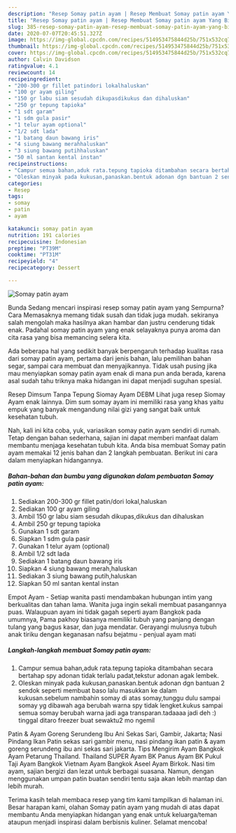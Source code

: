 ```yaml
---
description: "Resep Somay patin ayam | Resep Membuat Somay patin ayam Yang Bisa Manjain Lidah"
title: "Resep Somay patin ayam | Resep Membuat Somay patin ayam Yang Bisa Manjain Lidah"
slug: 385-resep-somay-patin-ayam-resep-membuat-somay-patin-ayam-yang-bisa-manjain-lidah
date: 2020-07-07T20:45:51.327Z
image: https://img-global.cpcdn.com/recipes/514953475844d25b/751x532cq70/somay-patin-ayam-foto-resep-utama.jpg
thumbnail: https://img-global.cpcdn.com/recipes/514953475844d25b/751x532cq70/somay-patin-ayam-foto-resep-utama.jpg
cover: https://img-global.cpcdn.com/recipes/514953475844d25b/751x532cq70/somay-patin-ayam-foto-resep-utama.jpg
author: Calvin Davidson
ratingvalue: 4.1
reviewcount: 14
recipeingredient:
- "200-300 gr fillet patindori lokalhaluskan"
- "100 gr ayam giling"
- "150 gr labu siam sesudah dikupasdikukus dan dihaluskan"
- "250 gr tepung tapioka"
- "1 sdt garam"
- "1 sdm gula pasir"
- "1 telur ayam optional"
- "1/2 sdt lada"
- "1 batang daun bawang iris"
- "4 siung bawang merahhaluskan"
- "3 siung bawang putihhaluskan"
- "50 ml santan kental instan"
recipeinstructions:
- "Campur semua bahan,aduk rata.tepung tapioka ditambahan secara bertahap spy adonan tidak terlalu padat,tekstur adonan agak lembek."
- "Oleskan minyak pada kukusan,panaskan.bentuk adonan dgn bantuan 2 sendok seperti membuat baso lalu masukkan ke dalam kukusan.sebelum nambahin somay di atas somay,tunggu dulu sampai somay yg dibawah aga berubah warna spy tidak lengket.kukus sampai semua somay berubah warna jadi aga transparan.tadaaaa jadi deh :) tinggal ditaro freezer buat sewaktu2 mo ngemil"
categories:
- Resep
tags:
- somay
- patin
- ayam

katakunci: somay patin ayam 
nutrition: 191 calories
recipecuisine: Indonesian
preptime: "PT39M"
cooktime: "PT31M"
recipeyield: "4"
recipecategory: Dessert

---
```



![Somay patin ayam](https://img-global.cpcdn.com/recipes/514953475844d25b/751x532cq70/somay-patin-ayam-foto-resep-utama.jpg)

Bunda Sedang mencari inspirasi resep somay patin ayam yang Sempurna? Cara Memasaknya memang tidak susah dan tidak juga mudah. sekiranya salah mengolah maka hasilnya akan hambar dan justru cenderung tidak enak. Padahal somay patin ayam yang enak selayaknya punya aroma dan cita rasa yang bisa memancing selera kita.

Ada beberapa hal yang sedikit banyak berpengaruh terhadap kualitas rasa dari somay patin ayam, pertama dari jenis bahan, lalu pemilihan bahan segar, sampai cara membuat dan menyajikannya. Tidak usah pusing jika mau menyiapkan somay patin ayam enak di mana pun anda berada, karena asal sudah tahu triknya maka hidangan ini dapat menjadi suguhan spesial.

Resep Dimsum Tanpa Tepung Siomay Ayam DEBM Lihat juga resep Siomay Ayam enak lainnya. Dim sum somay ayam ini memiliki rasa yang khas yaitu empuk yang banyak mengandung nilai gizi yang sangat baik untuk kesehatan tubuh.


Nah, kali ini kita coba, yuk, variasikan somay patin ayam sendiri di rumah. Tetap dengan bahan sederhana, sajian ini dapat memberi manfaat dalam membantu menjaga kesehatan tubuh kita. Anda bisa membuat Somay patin ayam memakai 12 jenis bahan dan 2 langkah pembuatan. Berikut ini cara dalam menyiapkan hidangannya.

<!--inarticleads1-->

##### Bahan-bahan dan bumbu yang digunakan dalam pembuatan Somay patin ayam:

1. Sediakan 200-300 gr fillet patin/dori lokal,haluskan
1. Sediakan 100 gr ayam giling
1. Ambil 150 gr labu siam sesudah dikupas,dikukus dan dihaluskan
1. Ambil 250 gr tepung tapioka
1. Gunakan 1 sdt garam
1. Siapkan 1 sdm gula pasir
1. Gunakan 1 telur ayam (optional)
1. Ambil 1/2 sdt lada
1. Sediakan 1 batang daun bawang iris
1. Siapkan 4 siung bawang merah,haluskan
1. Sediakan 3 siung bawang putih,haluskan
1. Siapkan 50 ml santan kental instan


Empot Ayam - Setiap wanita pasti mendambakan hubungan intim yang berkualitas dan tahan lama. Wanita juga ingin sekali membuat pasangannya puas. Walaupuan ayam ini tidak gagah seperti ayam Bangkok pada umumnya, Pama pakhoy biasanya memiliki tubuh yang panjang dengan tulang yang bagus kasar, dan juga mendatar. Gerayangi mulusnya tubuh anak tiriku dengan keganasan nafsu bejatmu - penjual ayam mati 

<!--inarticleads2-->

##### Langkah-langkah membuat Somay patin ayam:

1. Campur semua bahan,aduk rata.tepung tapioka ditambahan secara bertahap spy adonan tidak terlalu padat,tekstur adonan agak lembek.
1. Oleskan minyak pada kukusan,panaskan.bentuk adonan dgn bantuan 2 sendok seperti membuat baso lalu masukkan ke dalam kukusan.sebelum nambahin somay di atas somay,tunggu dulu sampai somay yg dibawah aga berubah warna spy tidak lengket.kukus sampai semua somay berubah warna jadi aga transparan.tadaaaa jadi deh :) tinggal ditaro freezer buat sewaktu2 mo ngemil


Patin &amp; Ayam Goreng Serundeng Ibu Ani Sekas Sari, Gambir, Jakarta; Nasi Pindang Ikan Patin sekas sari gambir menu, nasi pindang ikan patin &amp; ayam goreng serundeng ibu ani sekas sari jakarta. Tips Mengirim Ayam Bangkok Ayam Petarung Thailand. Thailand SUPER Ayam BK Panus Ayam BK Pukul Taji Ayam Bangkok Vietnam Ayam Bangkok Aseel Ayam Birkok. Nasi tim ayam, sajian bergizi dan lezat untuk berbagai suasana. Namun, dengan menggunakan umpan patin buatan sendiri tentu saja akan lebih mantap dan lebih murah. 

Terima kasih telah membaca resep yang tim kami tampilkan di halaman ini. Besar harapan kami, olahan Somay patin ayam yang mudah di atas dapat membantu Anda menyiapkan hidangan yang enak untuk keluarga/teman ataupun menjadi inspirasi dalam berbisnis kuliner. Selamat mencoba!
